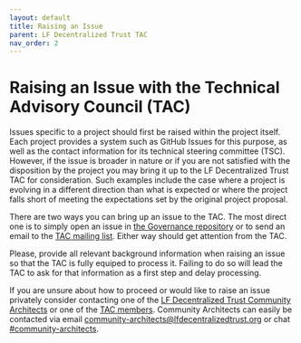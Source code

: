 ```yaml
---
layout: default
title: Raising an Issue
parent: LF Decentralized Trust TAC
nav_order: 2
---
```

# Raising an Issue with the Technical Advisory Council (TAC)

Issues specific to a project should first be raised within the project itself.
Each project provides a system such as GitHub Issues for this purpose, as well
as the contact information for its technical steering committee (TSC). However,
if the issue is broader in nature or if you are not satisfied with the
disposition by the project you may bring it up to the LF Decentralized Trust
TAC for consideration. Such examples include the case where a project is
evolving in a different direction than what is expected or where the project
falls short of meeting the expectations set by the original project proposal.

There are two ways you can bring up an issue to the TAC. The most direct
one is to simply open an issue in [the Governance repository][governance-issues]
or to send an email to the [TAC mailing list]. Either way should get attention
from the TAC.

Please, provide all relevant background information when raising an issue so
that the TAC is fully equiped to process it. Failing to do so will lead the TAC
to ask for that information as a first step and delay processing.

If you are unsure about how to proceed or would like to raise an issue
privately consider contacting one of the
[LF Decentralized Trust Community Architects][CA-wiki-page]
or one of the [TAC members](./member-info/tac-members).
Community Architects can easily be contacted via email
[community-architects@lfdecentralizedtrust.org][CA-mail]
or chat [#community-architects][CA-chat].

[governance-issues]: https://github.com/lf-decentralized-trust/governance/issues
[TAC mailing list]: https://lists.lfdecentralizedtrust.org/g/tac/
[CA-wiki-page]: https://wiki.hyperledger.org/display/CA/Community+Architects+Team
[CA-mail]: mailto:community-architects@lfdecentralizedtrust.org
[CA-chat]: https://discord.com/servers/hyperledger-foundation-905194001349627914


